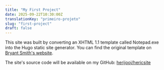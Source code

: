 ```yaml
---
title: "My First Project"
date: 2025-09-22T10:30:00Z
translationKey: "primeiro-projeto"
slug: "first-project"
draft: false
---
```


This site was built by converting an XHTML 1.1 template called Notepad.exe into the Hugo static site generator. You can find the original template on [Bryant Smith's website](http://www.bryantsmith.com/template/notepad/).

The site's source code will be available on my GitHub: [herijooj/hericsite](https://github.com/herijooj/hericsite)